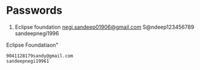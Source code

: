 # Passwords

1. Eclipse foundation
		negi.sandeep01906@gmail.com
		S@ndeep123456789
		sandeepnegi1996
		

Eclipse Foundatiaon"

	9041128179sandy@gmail.com
	sandeepnegi19961

